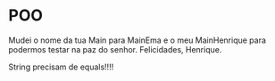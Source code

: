 # POO

Mudei o nome da tua Main para MainEma e o meu MainHenrique para podermos testar na paz do senhor.
Felicidades, Henrique. 

String precisam de equals!!!!
